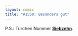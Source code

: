 ```yaml
---
layout: comic
title: "#1550: Besonders gut"
---
```


P.S.: Türchen Nummer <a href="http://www.fonflatter.de/advent09"><strong>Siebzehn</strong></a>.
